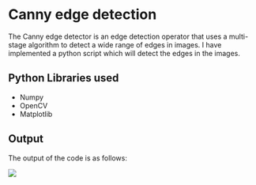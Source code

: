 # Canny edge detection
The Canny edge detector is an edge detection operator that uses a multi-stage algorithm to detect a wide range of edges in images.
I have implemented a python script which will detect the edges in the images. 

## Python Libraries used
- Numpy
- OpenCV
- Matplotlib

## Output
The output of the code is as follows:

<img src="https://user-images.githubusercontent.com/62782231/105842534-5658f580-5ffc-11eb-8fa7-9da0885606ab.png">


